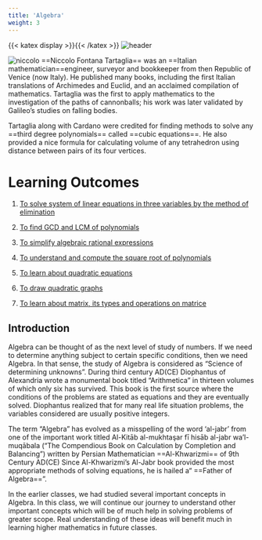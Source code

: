 ```yaml
---
title: 'Algebra'
weight: 3
---
```

{{< katex display >}}{{< /katex >}}
![header](header.png)

![niccolo](nicolo.png "float-end")
==Niccolo Fontana Tartaglia== was an ==Italian mathematician==engineer, surveyor and bookkeeper from then Republic of Venice (now Italy). He published many books, including the first Italian translations of Archimedes and Euclid, and an acclaimed compilation of mathematics. Tartaglia was the first to apply mathematics to the investigation of the paths of cannonballs; his work was later validated by Galileo’s studies on falling bodies. 

Tartaglia along with Cardano were credited for finding methods to solve any ==third degree polynomials== called ==cubic equations==. He also provided a nice formula for calculating volume of any tetrahedron using distance between pairs of its four vertices.





# Learning Outcomes 

1. [To solve system of linear equations in three variables by the method of elimination](simultaneous-linear-equations.md) 

2. [To find GCD and LCM of polynomials](gcd_and_lcm_of_polynomials.md)

3. [To simplify algebraic rational expressions](rational_expressions.md)

4. [To understand and compute the square root of polynomials](square_root_of_polynomials.md)

5. [To learn about quadratic equations](quadratic_equations.md)

6. [To draw quadratic graphs](quadratic_graphs.md)

7. [To learn about matrix, its types and operations on matrice](matrices.md)


## Introduction

Algebra can be thought of as the next level of study of numbers. If we need to determine anything subject to certain specific conditions, then we need Algebra. In that sense, the study of Algebra is considered as “Science of determining unknowns”. During third century AD(CE) Diophantus of Alexandria wrote a monumental book titled “Arithmetica” in thirteen volumes of which only six has survived. This book is the first source where the conditions of the problems are stated as equations and they are eventually solved. Diophantus realized that for many real life situation problems, the variables considered are usually positive integers. 

The term “Algebra” has evolved as a misspelling of the word ‘al-jabr’ from one of the important work titled Al-Kitāb al-mukhtaşar fī hisāb al-jabr wa’l-muqābala (“The Compendious Book on Calculation by Completion and Balancing”) written by Persian Mathematician ==Al-Khwarizmi== of 9th Century AD(CE) Since Al-Khwarizmi’s Al-Jabr book provided the most appropriate methods of solving equations, he is hailed a“ ==Father of Algebra==”. 

In the earlier classes, we had studied several important concepts in Algebra. In this class, we will continue our journey to understand other important concepts which will be of much help in solving problems of greater scope. Real understanding of these ideas will benefit much in learning higher mathematics in future classes.

